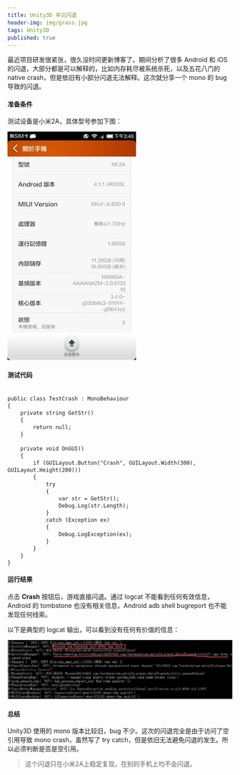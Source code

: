 ```yaml
---
title: Unity3D 罕见闪退
header-img: img/grass.jpg
tags: Unity3D
published: true
---
```


最近项目研发很紧张，很久没时间更新博客了。期间分析了很多 Android 和 iOS 的闪退，大部分都是可以解释的，比如内存耗尽被系统杀死，以及五花八门的 native crash，但是依旧有小部分闪退无法解释。这次就分享一个 mono 的 bug 导致的闪退。

#### 准备条件

测试设备是小米2A，具体型号参加下图：

![mi2A](/post_img/unity-crash/mi2A.jpg)

#### 测试代码

```

public class TestCrash : MonoBehaviour
{
	private string GetStr()
	{
		return null;
	}

	private void OnGUI()
	{
		if (GUILayout.Button("Crash", GUILayout.Width(300), GUILayout.Height(200)))
		{
			try
			{
				var str = GetStr();
				Debug.Log(str.Length);
			}
			catch (Exception ex)
			{
				Debug.LogException(ex);
			}
		}
	}
}

```

#### 运行结果

点击 **Crash** 按钮后，游戏直接闪退。通过 logcat 不能看到任何有效信息，Android 的 tombstone 也没有相关信息，Android adb shell bugreport 也不能发现任何线索。

以下是典型的 logcat 输出，可以看到没有任何有价值的信息：

![logcat](/post_img/unity-crash/logcat.jpg)


#### 总结

Unity3D 使用的 mono 版本比较旧，bug 不少。这次的闪退完全是由于访问了空引用导致 mono crash，虽然写了 try catch，但是依旧无法避免闪退的发生。所以必须判断是否是空引用。

> 这个闪退只在小米2A上稳定复现，在别的手机上均不会闪退。
